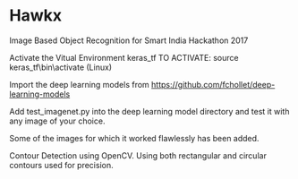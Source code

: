 # Hawkx
Image Based Object Recognition for Smart India Hackathon 2017

Activate the Vitual Environment keras_tf 
TO ACTIVATE: source keras_tf\bin\activate (Linux)

Import the deep learning models from https://github.com/fchollet/deep-learning-models

Add test_imagenet.py into the deep learning model directory and test it with any image of your choice.

Some of the images for which it worked flawlessly has been added.

Contour Detection using OpenCV. Using both rectangular and circular contours used for precision.
 